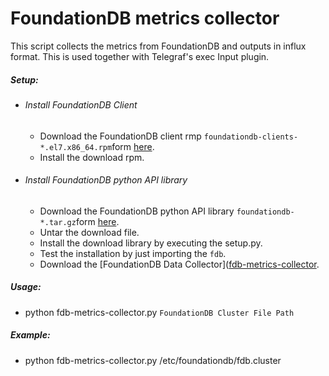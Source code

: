 # FoundationDB metrics collector

This script collects the metrics from FoundationDB and outputs in influx format. This is used together with Telegraf's exec Input plugin.

##### Setup:
- ###### Install FoundationDB Client
    - Download the FoundationDB client rmp `foundationdb-clients-*.el7.x86_64.rpm`form [here](https://apple.github.io/foundationdb/downloads.html).
    - Install the download rpm.

- ###### Install FoundationDB python API library
    - Download the FoundationDB python API library `foundationdb-*.tar.gz`form [here](https://apple.github.io/foundationdb/downloads.html).
    - Untar the download file.
    - Install the download library by executing the setup.py.
    - Test the installation by just importing the `fdb`.
    - Download the [FoundationDB Data Collector]([fdb-metrics-collector](https://raw.githubusercontent.com/wavefrontHQ/integrations/master/fdb/fdb-metrics-collector.py).

##### Usage:
- python fdb-metrics-collector.py  `FoundationDB Cluster File Path`

##### Example:
- python fdb-metrics-collector.py  /etc/foundationdb/fdb.cluster
